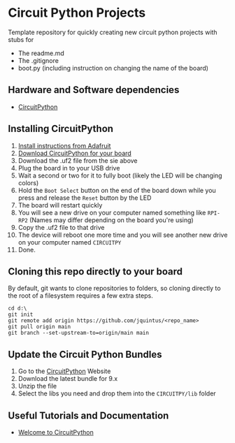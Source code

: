 # Circuit Python Projects

Template repository for quickly creating new circuit python projects with stubs for

* The readme.md
* The .gitignore
* boot.py (including instruction on changing the name of the board)

## Hardware and Software dependencies

* [CircuitPython](https://circuitpython.org/)

## Installing CircuitPython

1. [Install instructions from Adafruit](https://learn.adafruit.com/welcome-to-circuitpython/installing-circuitpython)
2. [Download CircuitPython for your board](https://circuitpython.org/)
3. Download the .uf2 file from the sie above
4. Plug the board in to your USB drive
5. Wait a second or two for it to fully boot (likely the LED will be changing colors)
6. Hold the `Boot Select` button on the end of the board down while you press and release the `Reset` button by the LED
7. The board will restart quickly
8. You will see a new drive on your computer named something like `RPI-RP2` (Names may differ depending on the board you're using)
9. Copy the .uf2 file to that drive
10. The device will reboot one more time and you will see another new drive on your computer named `CIRCUITPY`
11. Done.

## Cloning this repo directly to your board

By default, git wants to clone repositories to folders,
so cloning directly to the root of a filesystem requires a few extra steps.

```batch
cd d:\
git init
git remote add origin https://github.com/jquintus/<repo_name>
git pull origin main
git branch --set-upstream-to=origin/main main
```

## Update the Circuit Python Bundles

1. Go to the [CircuitPython](https://circuitpython.org/libraries) Website
2. Download the latest bundle for 9.x
3. Unzip the file
4. Select the libs you need and drop them into the `CIRCUITPY/lib` folder

## Useful Tutorials and Documentation

* [Welcome to CircuitPython](https://learn.adafruit.com/welcome-to-circuitpython/overview)
